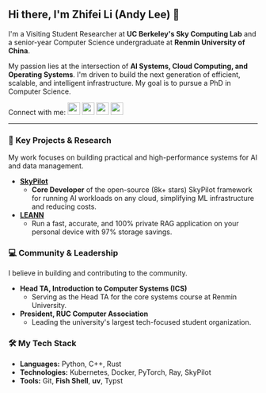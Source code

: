 ## Hi there, I'm Zhifei Li (Andy Lee) 👋

I'm a Visiting Student Researcher at **UC Berkeley's Sky Computing Lab** and a senior-year Computer Science undergraduate at **Renmin University of China**.

My passion lies at the intersection of **AI Systems, Cloud Computing, and Operating Systems**. I'm driven to build the next generation of efficient, scalable, and intelligent infrastructure. My goal is to pursue a PhD in Computer Science.

Connect with me:
[<img src="https://img.shields.io/badge/LinkedIn-0077B5?style=for-the-badge&logo=linkedin&logoColor=white" height="25">](https://www.linkedin.com/in/andylizf)
[<img src="https://img.shields.io/badge/Google_Scholar-4285F4?style=for-the-badge&logo=google-scholar&logoColor=white" height="25">](https://scholar.google.com/citations?user=7MiEsfAAAAAJ)
[<img src="https://img.shields.io/badge/X_(Twitter)-000000?style=for-the-badge&logo=x&logoColor=white" height="25">](https://x.com/andylizf)
[<img src="https://img.shields.io/badge/Email-D14836?style=for-the-badge&logo=gmail&logoColor=white" height="25">](mailto:zhifei.li@berkeley.edu)

---

### 🚀 Key Projects & Research

My work focuses on building practical and high-performance systems for AI and data management.

- **[SkyPilot](https://github.com/skypilot-org/skypilot)**
  - **Core Developer** of the open-source (8k+ stars) SkyPilot framework for running AI workloads on any cloud, simplifying ML infrastructure and reducing costs.
- **[LEANN](https://github.com/yichuan-w/LEANN)**
  - Run a fast, accurate, and 100% private RAG application on your personal device with 97% storage savings.

### 💻 Community & Leadership

I believe in building and contributing to the community.

- **Head TA, Introduction to Computer Systems (ICS)**
  - Serving as the Head TA for the core systems course at Renmin University.
- **President, RUC Computer Association**
  - Leading the university's largest tech-focused student organization.

### 🛠️ My Tech Stack

- **Languages:** Python, C++, Rust
- **Technologies:** Kubernetes, Docker, PyTorch, Ray, SkyPilot
- **Tools:** Git, **Fish Shell**, **uv**, Typst
